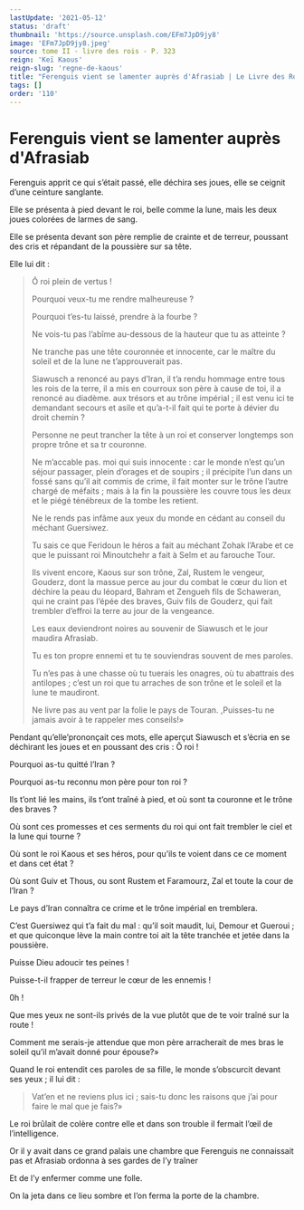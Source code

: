 ```yaml
---
lastUpdate: '2021-05-12'
status: 'draft'
thumbnail: 'https://source.unsplash.com/EFm7JpD9jy8'
image: 'EFm7JpD9jy8.jpeg'
source: tome II - livre des rois - P. 323
reign: 'Keï Kaous'
reign-slug: 'regne-de-kaous'
title: "Ferenguis vient se lamenter auprès d'Afrasiab | Le Livre des Rois | Shâhnâmeh"
tags: []
order: '110'
---
```


# Ferenguis vient se lamenter auprès d'Afrasiab

Ferenguis apprit ce qui s’était passé, elle déchira ses joues, elle se ceignit d’une ceinture sanglante.

Elle se présenta à pied devant le roi, belle comme la lune, mais les deux joues colorées de larmes de sang.

Elle se présenta devant son père remplie de crainte et de terreur, poussant des cris et répandant de la poussière sur sa tête.

Elle lui dit :

> Ô roi plein de vertus !
>
> Pourquoi veux-tu me rendre malheureuse ?
>
> Pourquoi t’es-tu laissé, prendre à la fourbe ?
>
> Ne vois-tu pas l’abîme au-dessous de la hauteur que tu as atteinte ?
>
> Ne tranche pas une tête couronnée et innocente, car le maître du soleil et de la lune ne t’approuverait pas.
>
> Siawusch a renoncé au pays d’Iran, il t’a rendu hommage entre tous les rois de la terre, il a mis en courroux son père à cause de toi, il a renoncé au diadème. aux trésors et au trône impérial ; il est venu ici te demandant secours et asile et qu’a-t-il fait qui te porte à dévier du droit chemin ?
>
> Personne ne peut trancher la tête à un roi et conserver longtemps son propre trône et sa tr couronne.
>
> Ne m’accable pas. moi qui suis innocente : car le monde n’est qu’un séjour passager, plein d’orages et de soupirs ; il précipite l’un dans un fossé sans qu’il ait commis de crime, il fait monter sur le trône l’autre chargé de méfaits ; mais à la fin la poussière les couvre tous les deux et le piégé ténébreux de la tombe les retient.
>
> Ne le rends pas infâme aux yeux du monde en cédant au conseil du méchant Guersiwez.
>
> Tu sais ce que Feridoun le héros a fait au méchant Zohak l’Arabe et ce que le puissant roi Minoutchehr a fait à Selm et au farouche Tour.
>
> Ils vivent encore, Kaous sur son trône, Zal, Rustem le vengeur, Gouderz, dont la massue perce au jour du combat le cœur du lion et déchire la peau du léopard, Bahram et Zengueh fils de Schaweran, qui ne craint pas l’épée des braves, Guiv fils de Gouderz, qui fait trembler d’effroi la terre au jour de la vengeance.
>
> Les eaux deviendront noires au souvenir de Siawusch et le jour maudira Afrasiab.
>
> Tu es ton propre ennemi et tu te souviendras souvent de mes paroles.
>
> Tu n’es pas à une chasse où tu tuerais les onagres, où tu abattrais des antilopes ; c’est un roi que tu arraches de son trône et le soleil et la lune te maudiront.
>
> Ne livre pas au vent par la folie le pays de Touran.
,Puisses-tu ne jamais avoir à te rappeler mes conseils!»

Pendant qu’elle’prononçait ces mots, elle aperçut Siawusch et s’écria en se déchirant les joues et en poussant des cris : Ô roi !

Pourquoi as-tu quitté l’Iran ?

Pourquoi as-tu reconnu mon père pour ton roi ?

Ils t’ont lié les mains, ils t’ont traîné à pied, et où sont ta couronne et le trône des braves ?

Où sont ces promesses et ces serments du roi qui ont fait trembler le ciel et la lune qui tourne ?

Où sont le roi Kaous et ses héros, pour qu’ils te voient dans ce ce moment et dans cet état ?

Où sont Guiv et Thous, ou sont Rustem et Faramourz, Zal et toute la cour de l’Iran ?

Le pays d’Iran connaîtra ce crime et le trône impérial en tremblera.

C’est Guersiwez qui t’a fait du mal : qu’il soit maudit, lui, Demour et Gueroui ; et que quiconque lève la main contre toi ait la tête tranchée et jetée dans la poussière.

Puisse Dieu adoucir tes peines !

Puisse-t-il frapper de terreur le cœur de les ennemis !

0h !

Que mes yeux ne sont-ils privés de la vue plutôt que de te voir traîné sur la route !

Comment me serais-je attendue que mon père arracherait de mes bras le soleil qu’il m’avait donné pour épouse?»

Quand le roi entendit ces paroles de sa fille, le monde s’obscurcit devant ses yeux ; il lui dit :

> Vat’en et ne reviens plus ici ; sais-tu donc les raisons que j’ai pour faire le mal que je fais?»

Le roi brûlait de colère contre elle et dans son trouble il fermait l’œil de l’intelligence.

Or il y avait dans ce grand palais une chambre que Ferenguis ne connaissait pas et Afrasiab ordonna à ses gardes de l’y traîner

Et de l’y enfermer comme une folle.

On la jeta dans ce lieu sombre et l’on ferma la porte de la chambre.
